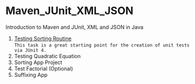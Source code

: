 # Maven_JUnit_XML_JSON
Introduction to Maven and JUnit,  XML and JSON in Java
1. [Testing Sorting Routine](https://github.com/pp8a/Maven_JUnit_XML_JSON/tree/main/test-sorting) </br>```This task is a great starting point for the creation of unit tests via JUnit 4.```
2. Testing Quadratic Equation
3. Sorting App Project
4. Test Factorial (Optional)
5. Suffixing App

